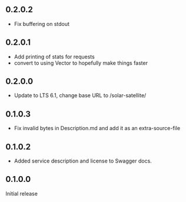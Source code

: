 ## 0.2.0.2
- Fix buffering on stdout

## 0.2.0.1
- Add printing of stats for requests
- convert to using Vector to hopefully make things faster

## 0.2.0.0
- Update to LTS 6.1, change base URL to /solar-satellite/

## 0.1.0.3
- Fix invalid bytes in Description.md and add it as an extra-source-file

## 0.1.0.2
- Added service description and license to Swagger docs.

## 0.1.0.0
Initial release
